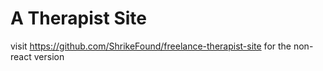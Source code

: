 # A Therapist Site

visit https://github.com/ShrikeFound/freelance-therapist-site for the non-react version
